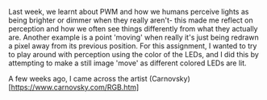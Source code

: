 Last week, we learnt about PWM and how we humans perceive lights as being brighter or dimmer when they really aren't- this made me reflect on perception and how we often see things differently from what they actually are. Another example is a point 'moving' when really it's just being redrawn a pixel away from its previous position. For this assignment, I wanted to try to play around with perception using the color of the LEDs, and I did this by attempting to make a still image 'move' as different colored LEDs are lit.

A few weeks ago, I came across the artist (Carnovsky)[https://www.carnovsky.com/RGB.htm]

